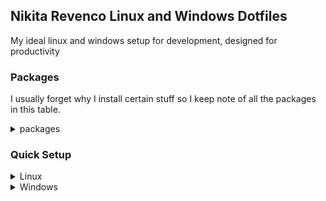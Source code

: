 ## Nikita Revenco Linux and Windows Dotfiles

My ideal linux and windows setup for development, designed for productivity

### Packages

I usually forget why I install certain stuff so I keep note of all the packages in this table.

<details>
<summary>
packages
</summary>

#### Language Specific tools

|Package|Purpose|
|-|-|
|nodejs|lang|
|luajit|lang|
|ruby|lang|
|python|lang|
|pnpm|better `npm`|
|luarocks|package manager for lua|
|dotnet-sdk|lang|
|julia|lang|

#### General tools

|Package|Purpose|
|----|----|
|duf|better `df`|
|bat|better `cat`|
|dust|better `du`|
|fzf|fuzzy finder|
|fd|better `find`|
|neovim|editor|
|ripgrep|better `grep`|
|tgpt|ai prompt|
|sd|better `sed`|
|yazi|file manager|
|zoxide|better `cd`|
|hyperfine|benchmarking tool|
|yq|yaml,json processor|
|wezterm|terminal emulator|
|firefox|browser|
|JetBrainsMono NF|monospace font|
|git|version control|
|gron|make json greppable|
|eza|better `ls`|
|procs|better `ps`|
|curlie|better `curl`|

#### Windows only

|Package|Purpose|
|-|-|
|clink|give cmd.exe superpowers|
|uutils-coreutils|gnu commands|
|sharex|take screenshots|

#### Linux only

|Package|Purpose|
|-|-|
|i3-wm|tiling window manager|
|dmenu|program runner|
|xorg-xinit|x session starter|
|noto-fonts-emoji|render emojis|
|pulseaudio|to make Volume Up,Down,Toggle keys work|
|brightnessctl|to make Brightness Up and Down keys work|
|trash-cli|like `rm` but we can recover|
|xclip|clipboard manager|
|zsh|shell|
|zsh-syntax-highlighting|zsh plugin|
|zsh-autosuggestions|zsh plugin|
|fzf-tab-source|use fzf for tab completion|
|boomer|zoom in|

</details>

### Quick Setup

<details>
<summary>
  Linux
</summary>



Installation command for packages

```bash
sudo pacman -S --noconfirm i3-wm dmenu xorg-xinit pulseaudio trash-cli nodejs luajit ruby python pnpm luarocks dotnet-sdk julia duf bat dust fzf fd neovim ripgrep tgpt sd yazi zoxide hyperfine yq wezterm firefox git gron eza procs curlie zsh zsh-syntax-highlighting zsh-autosuggestions xclip brightnessctl noto-fonts-emoji
```

Also install yay

```bash
sudo pacman -S --needed git base-devel && git clone https://aur.archlinux.org/yay.git && cd yay && makepkg -si && cd .. && rm -rf yay
  ```

And install yay packages

```bash
yay -S --noconfirm boomer fzf-tab-source
  ```

---

This single command will generate Git SSH keys and copy them into clipboard so I can easily setup Git and GitHub on a new computer in just 2 seconds

```
mkdir -p "$HOME/.ssh" && ssh-keygen -t ed25519 -f "$HOME/.ssh/id_ed25519" -N "" && cat "$HOME/.ssh/id_ed25519.pub"
```

---

Now just clone this repo into `~/dotfiles` (it needs to be there since all the env variables in `wezterm.lua` point to that place) and launch wezterm

```bash
git clone https://github.com/nikitarevenco/dotfiles %USERPROFILE%\dotfiles
```
---

Create symlinks:

```
mkdir -p ~/.config/i3 && ln -s ~/dotfiles/i3.sh ~/.config/i3/config && echo "source ~/dotfiles/zsh.zsh" > ~/.zshrc
```

</details>

<details>

<summary>
Windows
</summary>

Install scoop (in my experience this is the best package manager for windows)

```ps
Set-ExecutionPolicy -ExecutionPolicy RemoteSigned -Scope CurrentUser; Invoke-RestMethod -Uri https://get.scoop.sh | Invoke-Expression
```

Add buckets and install packages

```ps
scoop bucket add extras ; scoop bucket add nerd-fonts ; scoop install bat clink duf dust eza fd firefox fzf git gron JetBrainsMono-NF jq luajit neovim nodejs pnpm ripgrep sd wezterm yazi zoxide yq curlie hyperfine procs uutils-coreutils luarocks ruby tgpt julia dotnet-sdk
```

---

Windows comes in with hundreds of packages I don't use and that slow down my computer. That's why I use the script below ([win11debloat](https://github.com/Raphire/Win11Debloat)) which removes all those apps and if I ever need them back I can easily reinstall through the Microsoft Store

```powershell
& ([scriptblock]::Create((irm "https://win11debloat.raphi.re/")))
```

---

In my `wezterm.lua` I set the env variables for all other apps, but the below command is required so that that config file can be loaded in the first place. It permanently sets the environment variable in the system

```powershell
setx WEZTERM_CONFIG_FILE "%USERPROFILE%\dotfiles\wezterm.lua"
setx GLAZEWM_CONFIG_PATH "%USERPROFILE%\dotfiles\glazewm.yaml"
```

---

This single command will generate Git SSH keys and copy them into clipboard so I can easily setup Git and GitHub on a new computer in just 2 seconds

```powershell
New-Item -ItemType Directory -Path $env:USERPROFILE\.ssh -Force; ssh-keygen -t ed25519 -f "$env:USERPROFILE\.ssh\id_ed25519" -N '""' ; type "$env:USERPROFILE\.ssh\id_ed25519.pub" | clip
```

---

Now just clone this repo into `~/dotfiles` (it needs to be there since all the env variables in `wezterm.lua` point to that place) and launch wezterm

```powershell
git clone https://github.com/nikitarevenco/dotfiles %USERPROFILE%\dotfiles
```

</details>
